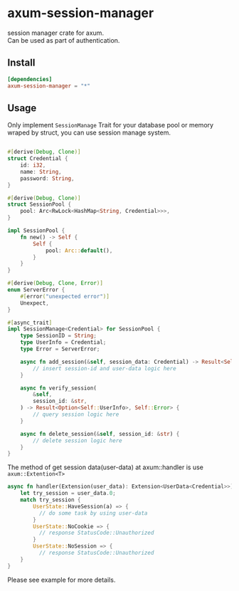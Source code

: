 # axum-session-manager
session manager crate for axum.  
Can be used as part of authentication.

## Install
```toml
[dependencies]
axum-session-manager = "*"
```

## Usage
Only implement ```SessionManage``` Trait for your database pool or memory wraped by struct, you can use session manage system.
```rust

#[derive(Debug, Clone)]
struct Credential {
    id: i32,
    name: String,
    password: String,
}

#[derive(Debug, Clone)]
struct SessionPool {
    pool: Arc<RwLock<HashMap<String, Credential>>>,
}

impl SessionPool {
    fn new() -> Self {
        Self {
            pool: Arc::default(),
        }
    }
}

#[derive(Debug, Clone, Error)]
enum ServerError {
    #[error("unexpected error")]
    Unexpect,
}

#[async_trait]
impl SessionManage<Credential> for SessionPool {
    type SessionID = String;
    type UserInfo = Credential;
    type Error = ServerError;

    async fn add_session(&self, session_data: Credential) -> Result<Self::SessionID, Self::Error> {
        // insert session-id and user-data logic here 
    }

    async fn verify_session(
        &self,
        session_id: &str,
    ) -> Result<Option<Self::UserInfo>, Self::Error> {
        // query session logic here
    }

    async fn delete_session(&self, session_id: &str) {
        // delete session logic here
    }
}

```
The method of get session data(user-data) at axum::handler is use ```axum::Extention<T>```
```rust
async fn handler(Extension(user_data): Extension<UserData<Credential>>) -> impl IntoResponse {
    let try_session = user_data.0;
    match try_session {
        UserState::HaveSession(a) => {
          // do some task by using user-data
        }
        UserState::NoCookie => {
          // response StatusCode::Unauthorized
        }
        UserState::NoSession => {
          // response StatusCode::Unauthorized
    }
}

```
Please see example for more details.
